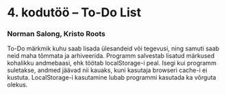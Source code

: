 # 4. kodutöö – To-Do List

### Norman Salong, Kristo Roots

To-Do märkmik kuhu saab lisada ülesandeid või tegevusi, ning samuti saab neid maha tõmmata ja arhiveerida. Programm salvestab lisatud märkused kohalikku andmebaasi, ehk töötab localStorage-i peal. Isegi kui programm suletakse, andmed jäävad nii kauaks, kuni kasutaja browseri cache-i ei kustuta. LocalStorage-i kasutamine lubab programmi kasutada ka võrguta olekus.
